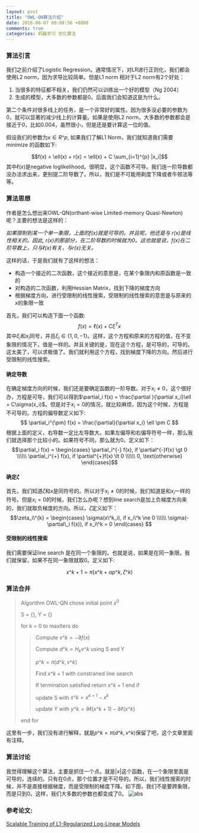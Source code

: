 ```yaml
---
layout: post
title: "OWL-QN算法介绍"
date: 2016-06-07 00:08:56 +0800
comments: true
categories: 机器学习 优化算法
---
```


### 算法引言
我们之前介绍了Logistic Regression。通常情况下，对LR进行正则化，我们都会使用L2 norm，因为求导比较简单。但是L1 norm 相对于L2 norm有2个好处：

1. 当很多的特征都不相关，我们仍然可以训练出一个好的模型（Ng 2004）
2. 生成的模型，大多数的参数都是0。后面我们会知道这是为什么。

第二个条件对很多线上的任务，是一个非常好的属性。因为很多没必要的参数为0，就可以显著的减少线上的计算量。如果是使用L2 norm，大多数的参数都会是接近于0，比如0.004，虽然很小，但是还是要计算这一位的值。

假设我们的参数为$x \in R\^p$, 如果我们了解L1 Norm，我们就知道我们需要minimize 的函数如下:

$$f(x) = \ell(x) + r(x) =  \ell(x) + C \sum_{i=1}^{p} |x_i|$$
其中$\ell(x)$是negative loglikelihood。很明显，这个函数不可导。我们连一阶导数都没办法求出来，更别提二阶导数了。所以，我们是不可能用剃度下降或者牛顿法等等。

### 算法思想
作者是怎么想出来OWL-QN(orthant-wise Limited-memory Quasi-Newton)呢？主要的想法是这样的：

*如果限制到某一个单一象限，上面的$f(x)$就是可导的。并且呢，他还是与 $r(x)$是线性相关的。因此, $r(x)$的那部分，在二阶导数的时候就为0。这也就是说，f(x)在二阶导数上，只与$\ell(x)$有关，与$r(x)$无关。*

这样的话，于是我们就有了这样的想法：

- 构造一个接近的二次函数，这个接近的意思是，在某个象限内和原函数是一致的
- 对构造的二次函数，利用Hessian Matrix，找到下降的梯度方向
- 根据梯度方向，进行受限制的线性搜索，受限制的线性搜索的意思是与原来的$x$的象限一致

首先，我们可以构造下面一个函数:
$$ f(x) = \ell(x) + C\xi ^T x $$ 
其中$\xi_i$和$x_i$同号，并且$\xi_i \in \{ 1, 0, -1 \}$。这样，这个方程和原来的方程的值，在不变象限的情况下，值是一样的。并且关键的是，现在这个方程，是可导的，可导的。这太美了，可以求极值了。我们就利用这个方程，找到梯度下降的方向。然后进行受限制的线性搜索。
 
#### 确定导数
在确定梯度方向的时候，我们还是要确定函数的一阶导数。对于$x_i \ne 0$，这个很好办，方程是可导，我们可以得到$\partial_i f(x) = \frac{\partial }{\partial x_i}\ell + C\sigma(x_i)$。但是对于$x_i = 0$的情况，就比较麻烦，因为这个时候，方程是不可导的。方程的偏导数定义如下:
$$ \partial_i^{\pm} f(x) = \frac{\partial}{\partial x_i} \ell \pm C $$
根据上面的定义，右导数一定比左导数大。如果左偏导和右偏导符号一样，那么我们就选择那个比较小的。如果符号不同，那么就为0。定义如下：
$$\partial_i f(x)  = \begin{cases}
\partial_i^{-} f(x), if \partial^{-}f(x) \gt 0 \\\\\\
\partial_i^{+} f(x), if \partial^{+}f(x) \lt 0 \\\\\\
0, \text{otherwise}
\end{cases}$$

#### 确定$\zeta$
首先，我们知道$\zeta$和$x$是同符号的。所以对于$x_i \ne 0$的时候，我们知道是和$x_i$一样的符号。但是$x_i = 0$的时候，我们怎么办呢？想到line search是加上负梯度方向来的，我们就取负梯度的方向。所以，$\zeta$定义如下：
$$\zeta_i\^{k} = \begin{cases}
\sigma(x\^k_i), if x_i\^k \ne 0 \\\\\\
\sigma(- \partial\_i f(x)), if x_i\^k = 0
\end{cases} $$

#### 受限制的线性搜索
我们需要保证line search 是在同一个象限的。也就是说，如果是在同一象限，我们就保留，如果不在同一象限就取$0$。定义如下:

$$ x\^{k+1} = \pi( x\^k + \alpha p\^k, \zeta\^k) $$

### 算法合并
> Algorithm OWL-QN
>chose initial point $x^0$
>
>S = {}, Y = {} 
>
>for k = 0 to maxIters do
>
>> Compute $v\^k = - \partial f(x)$
>>
>> Compute $d\^k = H_k v\^k$ using S and Y
>>
>> $p\^k = \pi ( d\^k, v\^k )$
>>
>> Find $x\^{k+1}$ with constraned line search
>>
>> If termination satisfied return $x\^{k+1}$ end if
>>
>> update S with $s\^k = x^{k+1} - x^{k}$
>>
>> update Y with $y\^k = \partial \ell(x\^{k+1}) - \partial \ell(x\^k)$
>
>end for
> 

这里有一步，我们没有进行解释，就是$p\^k = \pi ( d\^k, v\^k )$保留了吧，这个文章里面有注释。

### 算法讨论
我觉得理解这个算法，主要是抓住一个点。就是$|x|$这个函数，在一个象限里面是可导的，连续的。只有在$0$点，那个位置才是不可导的。所以，我们线性搜索的时候，并不是直接根据梯度，而是受限制的梯度下降。如下图，我们不是要跨象限，而是只到$0$。这样，我们大多数的参数也都变成了0。
![abs](http://7xv0xu.com1.z0.glb.clouddn.com/absx.jpg)

### 参考论文: 
[Scalable Training of L1-Regularized Log-Linear Models](http://www.machinelearning.org/proceedings/icml2007/papers/449.pdf)
